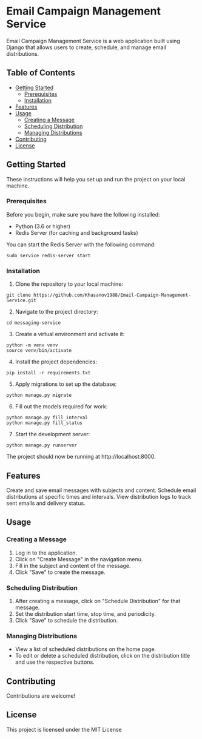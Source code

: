 # Email Campaign Management Service

Email Campaign Management Service is a web application built using Django that allows users to create, schedule, and manage email
distributions.

## Table of Contents

- [Getting Started](#getting-started)
    - [Prerequisites](#prerequisites)
    - [Installation](#installation)
- [Features](#features)
- [Usage](#usage)
    - [Creating a Message](#creating-a-message)
    - [Scheduling Distribution](#scheduling-distribution)
    - [Managing Distributions](#managing-distributions)
- [Contributing](#contributing)
- [License](#license)

## Getting Started

These instructions will help you set up and run the project on your local machine.

### Prerequisites

Before you begin, make sure you have the following installed:

- Python (3.6 or higher)
- Redis Server (for caching and background tasks)

You can start the Redis Server with the following command:

  ```shell
  sudo service redis-server start
  ```

### Installation

1. Clone the repository to your local machine:

  ```shell
  git clone https://github.com/Khasanov1988/Email-Campaign-Management-Service.git
  ```

2. Navigate to the project directory:

  ```shell
  cd messaging-service
  ```

3. Create a virtual environment and activate it:

  ```shell
  python -m venv venv
  source venv/bin/activate
  ```

4. Install the project dependencies:

  ```shell
  pip install -r requirements.txt
  ```

5. Apply migrations to set up the database:

  ```shell
  python manage.py migrate
  ```
6. Fill out the models required for work:

  ```shell
  python manage.py fill_interval
  python manage.py fill_status
  ```

7. Start the development server:

  ```shell
  python manage.py runserver
  ```

The project should now be running at http://localhost:8000.

## Features

Create and save email messages with subjects and content.
Schedule email distributions at specific times and intervals.
View distribution logs to track sent emails and delivery status.

## Usage

### Creating a Message

1. Log in to the application.
2. Click on "Create Message" in the navigation menu.
3. Fill in the subject and content of the message.
4. Click "Save" to create the message.

### Scheduling Distribution

1. After creating a message, click on "Schedule Distribution" for that message.
2. Set the distribution start time, stop time, and periodicity.
3. Click "Save" to schedule the distribution.

### Managing Distributions

* View a list of scheduled distributions on the home page.
* To edit or delete a scheduled distribution, click on the distribution title and use the respective buttons.

## Contributing

Contributions are welcome!

## License

This project is licensed under the MIT License